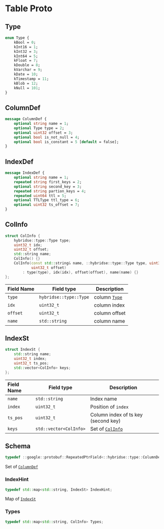 # Table Proto

## Type

```protobuf
enum Type {
    kBool = 0;
    kInt16 = 1;
    kInt32 = 3;
    kInt64 = 5;
    kFloat = 7;
    kDouble = 8;
    kVarchar = 9;
    kDate = 10;
    kTimestamp = 11;
    kBlob = 12;
    kNull = 101;
}
```

## ColumnDef

```protobuf
message ColumnDef {
    optional string name = 1;
    optional Type type = 2;
    optional uint32 offset = 3;
    optional bool is_not_null = 4;
    optional bool is_constant = 5 [default = false];
}
```



## IndexDef

```protobuf
message IndexDef {
    optional string name = 1;
    repeated string first_keys = 2;
    optional string second_key = 3;
    repeated string partion_keys = 4;
    repeated uint64 ttl = 5;
    optional TTLType ttl_type = 6;
    optional uint32 ts_offset = 7;
}
```



## ColInfo

```c++
struct ColInfo {
    hybridse::type::Type type;
    uint32_t idx;
    uint32_t offset;
    std::string name;
    ColInfo() {}
    ColInfo(const std::string& name, ::hybridse::type::Type type, uint32_t idx,
            uint32_t offset)
        : type(type), idx(idx), offset(offset), name(name) {}
};
```

| Field Name | Field type             | Description            |
| :--------- | ---------------------- | ---------------------- |
| `type`     | `hybridse::type::Type` | column [`Type`](#Type) |
| `idx`      | `uint32_t`             | column index           |
| `offset`   | `uint32_t`             | column offset          |
| `name`     | `std::string`          | column name            |

## IndexSt

```c++
struct IndexSt {
    std::string name;
    uint32_t index;
    uint32_t ts_pos;
    std::vector<ColInfo> keys;
};
```

| Field Name | Field type             | Description                         |
| :--------- | ---------------------- | ----------------------------------- |
| `name`     | `std::string`          | Index name                          |
| `index`    | `uint32_t`             | Position of `index`                 |
| `ts_pos`   | `uint32_t`             | Column index of ts key (second key) |
| `keys`     | `std::vector<ColInfo>` | Set of [`ColInfo`](#ColInfo)        |

## Schema

```c++
typedef ::google::protobuf::RepeatedPtrField<::hybridse::type::ColumnDef> Schema;
```

Set of [ `ColumnDef`](#ColumnDef)

### IndexHint

```c++
typedef std::map<std::string, IndexSt> IndexHint;
```

Map of [`IndexSt`](#IndexSt)

### Types

```c++
typedef std::map<std::string, ColInfo> Types;
```

